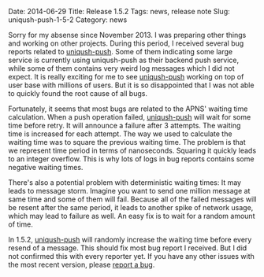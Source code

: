Date: 2014-06-29
Title: Release 1.5.2
Tags: news, release note
Slug: uniqush-push-1-5-2
Category: news

Sorry for my absense since November 2013. I was preparing other things and
working on other projects. During this period, I received several bug reports
related to [uniqush-push]. Some of them indicating some large service is
currently using uniqush-push as their backend push service, while some of them
contains very weird log messages which I did not expect. It is really exciting
for me to see [uniqush-push] working on top of user base with millions of
users. But it is so disappointed that I was not able to quickly found the root
cause of all bugs.

Fortunately, it seems that most bugs are related to the APNS' waiting time
calculation. When a push operation failed, [uniqush-push] will wait for some
time before retry. It will announce a failure after 3 attempts. The waiting
time is increased for each attempt. The way we used to calculate the waiting
time was to square the previous waiting time. The problem is that we represent
time period in terms of nanoseconds. Squaring it quickly leads to an integer
overflow. This is why lots of logs in bug reports contains some negative
waiting times.

There's also a potential problem with deterministic waiting times: It may leads
to message storm. Imagine you want to send one million message at same time and
some of them will fail. Because all of the failed messages will be resent after
the same period, it leads to another spike of network usage, which may lead to
failure as well. An easy fix is to wait for a random amount of time.

In 1.5.2, [uniqush-push] will randomly increase the waiting time before every
resend of a message. This should fix most bug report I received. But I did not
confirmed this with every reporter yet. If you have any other issues with the
most recent version, please [report a
bug](https://github.com/uniqush/uniqush-push/issues/new).

[release note]: http://uniqush.org/release-notes/rn-uniqush-push-1-5-2.html
[uniqush-push]: http://github.com/uniqush/uniqush-push
